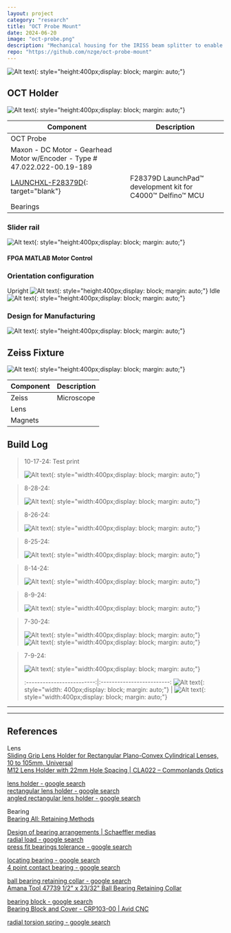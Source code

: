 ```yaml
---
layout: project
category: "research"
title: "OCT Probe Mount"
date: 2024-06-20
image: "oct-probe.png"
description: "Mechanical housing for the IRISS beam splitter to enable automated ocular surgery"
repo: "https://github.com/nzge/oct-probe-mount"
---
```


![Alt text](/assets/media/oct-holder_media/test-print.JPG){: 
style="height:400px;display: block; margin: auto;"}

## OCT Holder

![Alt text](/assets/media/oct-holder_media/test-print.JPG){: 
style="height:400px;display: block; margin: auto;"}

| Component | Description |
|---|---|
| OCT Probe | |
| Maxon - DC Motor - Gearhead Motor w/Encoder - Type # 47.022.022-00.19-189 | |
| [LAUNCHXL-F28379D](https://www.ti.com/tool/LAUNCHXL-F28379D){: target="blank"} | F28379D LaunchPad™ development kit for C4000™ Delfino™ MCU |
| Bearings | |

### Slider rail
![Alt text](/assets/media/oct-holder_media/test-print.JPG){: 
style="height:400px;display: block; margin: auto;"}

#### FPGA MATLAB Motor Control

### Orientation configuration
Upright 
![Alt text](/assets/media/oct-holder_media/test-print.JPG){: 
style="height:400px;display: block; margin: auto;"}
Idle
![Alt text](/assets/media/oct-holder_media/test-print.JPG){: 
style="height:400px;display: block; margin: auto;"}

### Design for Manufacturing
![Alt text](/assets/media/oct-holder_media/test-print.JPG){: 
style="height:400px;display: block; margin: auto;"}



## Zeiss Fixture

![Alt text](/assets/media/oct-holder_media/test-print.JPG){: 
style="height:400px;display: block; margin: auto;"}

 Component | Description 
---|---
 Zeiss | Microscope 
 Lens |  
 Magnets |  





## Build Log

> 10-17-24: Test print
>
> ![Alt text](/assets/media/oct-holder_media/build-log/test-print.JPG){: 
style="width:400px;display: block; margin: auto;"}

> 8-28-24: 
>
> ![Alt text](/assets/media/oct-holder_media/build-log/2024-08-28_150823.png){: 
style="width:400px;display: block; margin: auto;"}

> 8-26-24: 
>
> ![Alt text](/assets/media/oct-holder_media/build-log/2024-08-26_154458.png){: 
style="width:400px;display: block; margin: auto;"}

> 8-25-24: 
>
> ![Alt text](/assets/media/oct-holder_media/build-log/2024-08-25_143947.png){: 
style="width:400px;display: block; margin: auto;"}

> 8-14-24: 
>
> ![Alt text](/assets/media/oct-holder_media/build-log/2024-08-14_202808.png){: 
style="width:400px;display: block; margin: auto;"}


> 8-9-24: 
>
> ![Alt text](/assets/media/oct-holder_media/build-log/2024-08-09_183622.png){: 
style="width:400px;display: block; margin: auto;"}

> 7-30-24: 
>
> ![Alt text](/assets/media/oct-holder_media/build-log/2024-08-01_130903.png){: 
style="width:400px;display: block; margin: auto;"}
> ![Alt text](/assets/media/oct-holder_media/build-log/2024-07-30_234346.png){: 
style="width:400px;display: block; margin: auto;"}


> 7-9-24: 
>
>![Alt text](/assets/media/oct-holder_media/build-log/2024-07-09_140748.png){: 
style="width:400px;display: block; margin: auto;"}
>
> :-------------------------:|:-------------------------:
![Alt text](/assets/media/oct-holder_media/2024-07-09_120923.png){: style="width: 400px;display: block; margin: auto;"}   |  ![Alt text](/assets/media/oct-holder_media/build-log/2024-07-09_231237.png){: style="width:400px;display: block; margin: auto;"}

---
---

## References

Lens  
[Sliding Grip Lens Holder for Rectangular Plano-Convex Cylindrical Lenses, 10 to 105mm, Universal](https://www.ealingcatalog.com/sliding-grip-lens-holder-for-plano-convex-cylindrical-lenses-10-105mm-universal.html)  
[M12 Lens Holder with 22mm Hole Spacing | CLA022 – Commonlands Optics](https://commonlands.com/products/m12-lens-holder-22mm) 

[lens holder \- google search](https://www.google.com/search?sca_esv=f88deda7dad924b9&sxsrf=ADLYWIK0ZHj3zZWpw3u0ohrTHyybTJGvjg:1724622169462&q=lens+holder&udm=2&fbs=AEQNm0Aa4sjWe7Rqy32pFwRj0UkWxyMMuf0D-HOMEpzq2zertRy7G-dme1ONMLTCBvZzSlgLVHTbUXf-Vhlqq_TTBdLOGLbanNKtEKLOM9p2ad2PpzR9fBRxi4xEIKkmGMTNRyepSGF7sGKhp8w5kqh9kJC_XWP5in7sBWgJ09_gxM4jwY7-9H7cQ6A6uvB67hSaH2CYYKwEmbvWINNbxhHGDslYSWV2oQ&sa=X&ved=2ahUKEwiI9aCejpGIAxXMDTQIHeccBHgQtKgLegQIDxAB&biw=1536&bih=695&dpr=1.25#vhid=6A1AjSuruCo6AM&vssid=mosaic)   
[rectangular lens holder \- google search](https://www.google.com/search?q=rectangular+lens+holder&oq=square+lens+holder&gs_lcrp=EgZjaHJvbWUqCggBEAAYDxgWGB4yBggAEEUYOTIKCAEQABgPGBYYHjIICAIQABgWGB4yCAgDEAAYFhgeMg0IBBAAGIYDGIAEGIoFMg0IBRAAGIYDGIAEGIoFMg0IBhAAGIYDGIAEGIoFMg0IBxAAGIYDGIAEGIoFMg0ICBAAGIYDGIAEGIoFMgoICRAAGIAEGKIE0gEIMzY4MGowajeoAgiwAgE&sourceid=chrome&ie=UTF-8)   
[angled rectangular lens holder \- google search](https://www.google.com/search?sca_esv=a6c513174f2847c2&sxsrf=ADLYWIKdNxy0ulik7nm_nyK356PlCAl05Q:1724718801971&q=angled+rectangular+lens+holder&udm=2&fbs=AEQNm0AVbySjNxIXoj6bNaq7uSpw-2eW7KIQ8H4T_tEPJYsPzOi5GKsV0RKGmy84LfyUxrl-4_0AusV0IdjeUAdX2KBg7BmnGLOak5d-z-_u-BD5mN13FgBnNWDvju7R9DTlWNidOrJflM1JuVtiWYZDkHFOJzhjFWWukocdFSx3yN5TzfLggWRnI4Aa-8EhEIZUfHR_WMFwmbeNhwTWDi8XltL7qhh3uw&sa=X&ved=2ahUKEwjoqJ2c9pOIAxWHHzQIHaDsDFUQtKgLegQIDhAB&biw=1536&bih=695&dpr=1.25)  

Bearing  
[Bearing All: Retaining Methods](https://us.misumi-ec.com/blog/bearing-all-holding-mounting-methods/) 

[Design of bearing arrangements | Schaeffler medias](https://medias.schaeffler.us/en/design-of-bearing-arrangements#:~:text=Support%20of%20a%20shaft%20normally,crossed%20roller%20and%20slewing%20bearings)  
[radial load \- google search](https://www.google.com/search?sca_esv=573938817b929d14&sxsrf=ADLYWII9Yr3DGm7IWt7_9G0vkzh3ecsWeg:1724542842831&q=radial+load&udm=2&fbs=AEQNm0Aa4sjWe7Rqy32pFwRj0UkWd8nbOJfsBGGB5IQQO6L3J_86uWOeqwdnV0yaSF-x2jpXXSZVlK6C0YPjHbsLu8HQ1MVyaHqKqPniQ5XgHL2m7KlLXX5Thc_ZGDlaYczzNyRlov1-3_npZUD08MvorQJe7ynQ7QiIqOjZW4UExBEJq1Aol3p9uEv10tibkiD7S3UoMRgwTX-PJRDMJSFo4BGK8ubzfw&sa=X&ved=2ahUKEwjP3a_c5o6IAxVQGDQIHSuJCVAQtKgLegQIFxAB&biw=1536&bih=695&dpr=1.25#vhid=nP8VT8noAvtDoM&vssid=mosaic)    
[press fit bearings tolerance \- google search](https://www.google.com/search?q=press+fit+bearings+tolerance&oq=press+fit+bearings+tol&gs_lcrp=EgZjaHJvbWUqCAgBEAAYFhgeMgYIABBFGDkyCAgBEAAYFhgeMggIAhAAGBYYHjIICAMQABgWGB4yCAgEEAAYFhgeMggIBRAAGBYYHjIKCAYQABgPGBYYHjINCAcQABiGAxiABBiKBTIKCAgQABiABBiiBDIKCAkQABiABBiiBNIBCDQ3MzVqMGo5qAIAsAIB&sourceid=chrome&ie=UTF-8) 

[locating bearing \- google search](https://www.google.com/search?q=locating+bearing&oq=locating+bearing&gs_lcrp=EgZjaHJvbWUyCQgAEEUYORiABDIMCAEQABgUGIcCGIAEMgcIAhAAGIAEMggIAxAAGBYYHjIICAQQABgWGB4yCAgFEAAYFhgeMggIBhAAGBYYHjIKCAcQABgPGBYYHjIICAgQABgWGB4yCAgJEAAYFhge0gEIMTk2NmowajeoAgCwAgA&sourceid=chrome&ie=UTF-8)  
[4 point contact bearing \- google search](https://www.google.com/search?sca_esv=8618dfedb89d8974&sxsrf=ADLYWIIdhC9thOxpEzpyCt_6Ewr8bvkULg:1724564299266&q=4+point+contact+bearing&udm=2&fbs=AEQNm0Aa4sjWe7Rqy32pFwRj0UkWd8nbOJfsBGGB5IQQO6L3J03RPjGV0MznOJ6Likin94oGSh4l60tfPppA0C5BN3BoPIPZ4mO02288TWcC6nhc953r-iEY0Fnsc8p63NNuEo-_9lE3vw8_wlWQTOUoJiOaz96h-0idQ3ri-YSm1XM5OrXkpWcQFBioEOqIgZo9k77XCAGMfHUETSSqA9Acuma1rt2NRw&sa=X&ved=2ahUKEwigxMzTto-IAxVbODQIHagvGx0QtKgLegQIFBAB&biw=1536&bih=695&dpr=1.25#vhid=531bLYROawxSEM&vssid=mosaic)  

[ball bearing retaining collar \- google search](https://www.google.com/search?sca_esv=11f828c360292ccb&sxsrf=ADLYWILXBuwBmJ5OGC61QrU3Ic5pS3sG1g:1724452108488&q=ball+bearing+retaining+collar&udm=2&fbs=AEQNm0AVbySjNxIXoj6bNaq7uSpw-2eW7KIQ8H4T_tEPJYsPzOi5GKsV0RKGmy84LfyUxrl-4_0AusV0IdjeUAdX2KBg7BmnGLOak5d-z-_u-BD5mN13FgBnNWDvju7R9DTlWNidOrJflM1JuVtiWYZDkHFOJzhjFWWukocdFSx3yN5TzfLggWRnI4Aa-8EhEIZUfHR_WMFwmbeNhwTWDi8XltL7qhh3uw&sa=X&ved=2ahUKEwis7u7alIyIAxVrDTQIHXseIUMQtKgLegQIEhAB&biw=1536&bih=695&dpr=1.25#vhid=wkkRqZXl08aUwM&vssid=mosaic)   
[Amana Tool 47739 1/2" x 23/32" Ball Bearing Retaining Collar](https://www.circlesaw.com/Amana-Tool-47739-1-2-x-23-32-Ball-Bearing-Retaining-Collar) 

[bearing block \- google search](https://www.google.com/search?q=bearing+block&oq=bearing+block&gs_lcrp=EgZjaHJvbWUyCQgAEEUYORiABDIHCAEQABiABDIHCAIQABiABDIHCAMQABiABDIHCAQQABiABDIMCAUQABgUGIcCGIAEMgcIBhAAGIAEMgcIBxAAGIAEMgcICBAAGIAEMgcICRAAGIAE0gEIMjg2OWowajmoAgCwAgE&sourceid=chrome&ie=UTF-8)   
[Bearing Block and Cover \- CRP103-00 | Avid CNC](https://www.avidcnc.com/bearing-block-and-cover-p-29.html)  
   
[radial torsion spring \- google search](https://www.google.com/search?q=radial+torsion+spring&oq=radial+torsion&gs_lcrp=EgZjaHJvbWUqBwgAEAAYgAQyBwgAEAAYgAQyCQgBEEUYORiABDIKCAIQABgPGBYYHjIICAMQABgWGB4yCAgEEAAYFhgeMg0IBRAAGIYDGIAEGIoFMg0IBhAAGIYDGIAEGIoFMg0IBxAAGIYDGIAEGIoFMg0ICBAAGIYDGIAEGIoFMgoICRAAGIAEGKIE0gEINDM3N2owajeoAgCwAgA&sourceid=chrome&ie=UTF-8) 